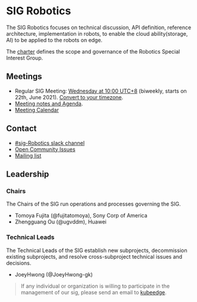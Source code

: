 # SIG Robotics

The SIG Robotics focuses on technical discussion, API definition, reference architecture, implementation in robots, to enable the cloud ability(storage, AI) to be applied to the robots on edge.


The [charter](charter.md) defines the scope and governance of the Robotics Special Interest Group.

## Meetings

* Regular SIG Meeting: [Wednesday at 10:00 UTC+8](https://zoom.us/my/kubeedge) (biweekly, starts on 22th, June 2021). [Convert to your timezone](https://www.thetimezoneconverter.com/?t=10%3A00%20am&tz=GMT%2B8&).
 * [Meeting notes and Agenda](https://docs.google.com/document/d/1i-DTZTsj2GjKHlocpkyzfEO--zYvx7sZ4bEFoJCy4YM/edit#).
 * [Meeting Calendar](https://calendar.google.com/calendar/event?action=TEMPLATE&tmeid=MGRnMGJzdjhmY3E2aDhhOTZlOXV0M211dXBfMjAyMzAyMDdUMDIwMDAwWiBodWFuZzY4OTRAbQ)

## Contact

- [#sig-Robotics slack channel](https://kubeedge.slack.com/archives/C05H44JKB0Q)
- [Open Community Issues](https://github.com/kubeedge/community/issues)
- [Mailing list](https://groups.google.com/forum/#!forum/kubeedge)

## Leadership

### Chairs

The Chairs of the SIG run operations and processes governing the SIG.

- Tomoya Fujita (@fujitatomoya), Sony Corp of America
- Zhengguang Ou (@ugvddm), Huawei

### Technical Leads

The Technical Leads of the SIG establish new subprojects, decommission existing subprojects, and resolve cross-subproject technical issues and decisions.

- JoeyHwong (@JoeyHwong-gk)

> If any individual or organization is willing to participate in the management of our sig, please send an email to [kubeedge](kubeedge@googlegroups.com).


